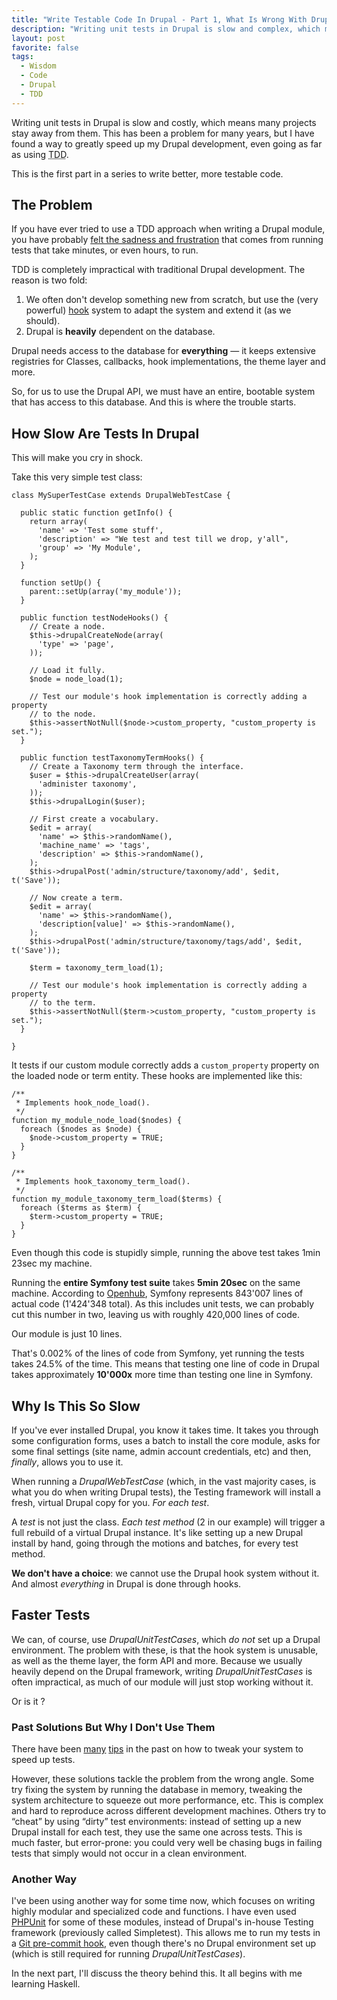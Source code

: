 ```yaml
---
title: "Write Testable Code In Drupal - Part 1, What Is Wrong With Drupal Tests"
description: "Writing unit tests in Drupal is slow and complex, which means many projects stay away from unit tests. This is the first part in a series to write better, more testable code."
layout: post
favorite: false
tags:
  - Wisdom
  - Code
  - Drupal
  - TDD
---
```


Writing unit tests in Drupal is slow and costly, which means many projects stay away from them. This has been a problem for many years, but I have found a way to greatly speed up my Drupal development, even going as far as using <abbr title="Test Driven Development">TDD</abbr>.

This is the first part in a series to write better, more testable code.

## The Problem

If you have ever tried to use a TDD approach when writing a Drupal module, you have probably [felt the sadness and frustration](http://media3.giphy.com/media/Txh1UzI7d0aqs/giphy.gif) that comes from running tests that take minutes, or even hours, to run.

TDD is completely impractical with traditional Drupal development. The reason is two fold:

1. We often don't develop something new from scratch, but use the (very powerful) [hook](https://www.drupal.org/node/292) system to adapt the system and extend it (as we should).
2. Drupal is **heavily** dependent on the database.

Drupal needs access to the database for **everything** &mdash; it keeps extensive registries for Classes, callbacks, hook implementations, the theme layer and more.

So, for us to use the Drupal API, we must have an entire, bootable system that has access to this database. And this is where the trouble starts.

## How Slow Are Tests In Drupal

This will make you cry in shock.

Take this very simple test class:

````
class MySuperTestCase extends DrupalWebTestCase {

  public static function getInfo() {
    return array(
      'name' => 'Test some stuff',
      'description' => "We test and test till we drop, y'all",
      'group' => 'My Module',
    );
  }

  function setUp() {
    parent::setUp(array('my_module'));
  }

  public function testNodeHooks() {
    // Create a node.
    $this->drupalCreateNode(array(
      'type' => 'page',
    ));

    // Load it fully.
    $node = node_load(1);

    // Test our module's hook implementation is correctly adding a property
    // to the node.
    $this->assertNotNull($node->custom_property, "custom_property is set.");
  }

  public function testTaxonomyTermHooks() {
    // Create a Taxonomy term through the interface.
    $user = $this->drupalCreateUser(array(
      'administer taxonomy',
    ));
    $this->drupalLogin($user);

    // First create a vocabulary.
    $edit = array(
      'name' => $this->randomName(),
      'machine_name' => 'tags',
      'description' => $this->randomName(),
    );
    $this->drupalPost('admin/structure/taxonomy/add', $edit, t('Save'));

    // Now create a term.
    $edit = array(
      'name' => $this->randomName(),
      'description[value]' => $this->randomName(),
    );
    $this->drupalPost('admin/structure/taxonomy/tags/add', $edit, t('Save'));

    $term = taxonomy_term_load(1);

    // Test our module's hook implementation is correctly adding a property
    // to the term.
    $this->assertNotNull($term->custom_property, "custom_property is set.");    
  }

}
````

It tests if our custom module correctly adds a `custom_property` property on the loaded node or term entity. These hooks are implemented like this:

````
/**
 * Implements hook_node_load().
 */
function my_module_node_load($nodes) {
  foreach ($nodes as $node) {
    $node->custom_property = TRUE;
  }
}

/**
 * Implements hook_taxonomy_term_load().
 */
function my_module_taxonomy_term_load($terms) {
  foreach ($terms as $term) {
    $term->custom_property = TRUE;
  }
}
````

Even though this code is stupidly simple, running the above test takes 1min 23sec my machine.

Running the **entire Symfony test suite** takes **5min 20sec** on the same machine. According to [Openhub](http://www.openhub.net/p/symfony/analyses/latest/languages_summary), Symfony represents 843'007 lines of actual code (1'424'348 total). As this includes unit tests, we can probably cut this number in two, leaving us with roughly 420,000 lines of code.

Our module is just 10 lines.

That's 0.002% of the lines of code from Symfony, yet running the tests takes 24.5% of the time. This means that testing one line of code in Drupal takes approximately **10'000x** more time than testing one line in Symfony.

## Why Is This So Slow

If you've ever installed Drupal, you know it takes time. It takes you through some configuration forms, uses a batch to install the core module, asks for some final settings (site name, admin account credentials, etc) and then, *finally*, allows you to use it.

When running a *DrupalWebTestCase* (which, in the vast majority cases, is what you do when writing Drupal tests), the Testing framework will install a fresh, virtual Drupal copy for you. *For each test*.

A *test* is not just the class. *Each test method* (2 in our example) will trigger a full rebuild of a virtual Drupal instance. It's like setting up a new Drupal install by hand, going through the motions and batches, for every test method.

**We don't have a choice**: we cannot use the Drupal hook system without it. And almost *everything* in Drupal is done through hooks.

## Faster Tests

We can, of course, use *DrupalUnitTestCases*, which *do not* set up a Drupal environment. The problem with these, is that the hook system is unusable, as well as the theme layer, the form API and more. Because we usually heavily depend on the Drupal framework, writing *DrupalUnitTestCases* is often impractical, as much of our module will just stop working without it.

Or is it ?

### Past Solutions But Why I Don't Use Them

There have been [many](https://www.drupal.org/node/466972) [tips](http://www.jacobsingh.name/content/test-driven-development-drupal-possible) in the past on how to tweak your system to speed up tests.

However, these solutions tackle the problem from the wrong angle. Some try fixing the system by running the database in memory, tweaking the system architecture to squeeze out more performance, etc. This is complex and hard to reproduce across different development machines. Others try to &ldquo;cheat&rdquo; by using &ldquo;dirty&rdquo; test environments: instead of setting up a new Drupal install for each test, they use the same one across tests. This is much faster, but error-prone: you could very well be chasing bugs in failing tests that simply would not occur in a clean environment.

### Another Way

I've been using another way for some time now, which focuses on writing highly modular and specialized code and functions. I have even used [PHPUnit](http://phpunit.de) for some of these modules, instead of Drupal's in-house Testing framework (previously called Simpletest). This allows me to run my tests in a [Git pre-commit hook](/lore/2014/07/14/how-git-hooks-made-me-a-better-and-more-lovable-developer/), even though there's no Drupal environment set up (which is still required for running *DrupalUnitTestCases*).

In the next part, I'll discuss the theory behind this. It all begins with me learning Haskell.

